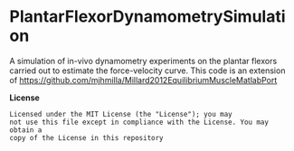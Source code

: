 # PlantarFlexorDynamometrySimulation
A simulation of in-vivo dynamometry experiments on the plantar flexors carried out to estimate the force-velocity curve. This code is an extension of https://github.com/mjhmilla/Millard2012EquilibriumMuscleMatlabPort



<b>License</b>
```
Licensed under the MIT License (the "License"); you may    
not use this file except in compliance with the License. You may obtain a  
copy of the License in this repository 
```
